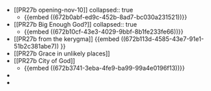 - [[PR27b opening-nov-10]]
  collapsed:: true
	- {{embed ((672b0abf-ed9c-452b-8ad7-bc030a231521))}}
- [[PR27b Big Enough God?]]
  collapsed:: true
	- {{embed ((672b10cf-43e3-4029-9bbf-8b1fe233fe66))}}
- [[PR27b from the kerygma]] {{embed ((672b113d-4585-43e7-91e1-51b2c381abe7)) }}
- [[PR27b Grace in unlikely places]]
- [[PR27b City of God]]
	- {{embed ((672b3741-3eba-4fe9-ba99-99a4e0196f13))}}
-
-